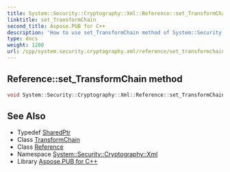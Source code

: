 ```yaml
---
title: System::Security::Cryptography::Xml::Reference::set_TransformChain method
linktitle: set_TransformChain
second_title: Aspose.PUB for C++
description: 'How to use set_TransformChain method of System::Security::Cryptography::Xml::Reference class in C++.'
type: docs
weight: 1200
url: /cpp/system.security.cryptography.xml/reference/set_transformchain/
---
```

## Reference::set_TransformChain method




```cpp
void System::Security::Cryptography::Xml::Reference::set_TransformChain(SharedPtr<TransformChain> value)
```

## See Also

* Typedef [SharedPtr](../../../system/sharedptr/)
* Class [TransformChain](../../transformchain/)
* Class [Reference](../)
* Namespace [System::Security::Cryptography::Xml](../../)
* Library [Aspose.PUB for C++](../../../)
